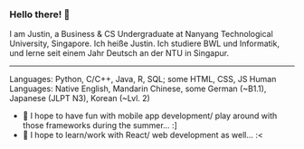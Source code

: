 ### Hello there! 👋

I am Justin, a Business & CS Undergraduate at Nanyang Technological University, Singapore.
Ich heiße Justin. Ich studiere BWL und Informatik, und lerne seit einem Jahr Deutsch an der NTU in Singapur.  

---
Languages: Python, C/C++, Java, R, SQL; some HTML, CSS, JS 
Human Languages: Native English, Mandarin Chinese, some German (~B1.1), Japanese (JLPT N3), Korean (~Lvl. 2)  

- 🔭 I hope to have fun with mobile app development/ play around with those frameworks during the summer... :]
- 🌱 I hope to learn/work with React/ web development as well... :<

<!--
**tdxj2020/tdxj2020** is a ✨ _special_ ✨ repository because its `README.md` (this file) appears on your GitHub profile.

Here are some ideas to get you started:

- 🔭 I’m currently working on ...
- 🌱 I’m currently learning ...
- 👯 I’m looking to collaborate on ...
- 🤔 I’m looking for help with ...
- 💬 Ask me about ...
- 📫 How to reach me: ...
- 😄 Pronouns: ...
- ⚡ Fun fact: ...
-->
